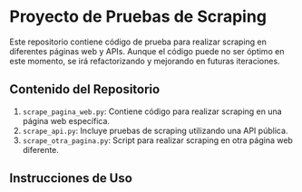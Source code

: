 # Proyecto de Pruebas de Scraping

Este repositorio contiene código de prueba para realizar scraping en diferentes páginas web y APIs. Aunque el código puede no ser óptimo en este momento, se irá refactorizando y mejorando en futuras iteraciones.

## Contenido del Repositorio

1. `scrape_pagina_web.py`: Contiene código para realizar scraping en una página web específica.
2. `scrape_api.py`: Incluye pruebas de scraping utilizando una API pública.
3. `scrape_otra_pagina.py`: Script para realizar scraping en otra página web diferente.

## Instrucciones de Uso
